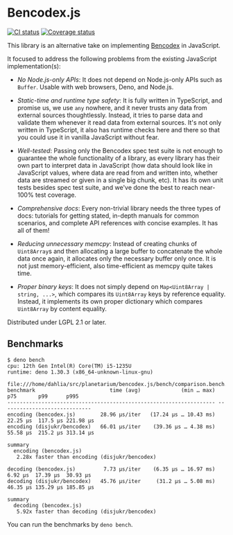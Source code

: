 <!-- deno-fmt-ignore-file -->

Bencodex.js
===========

[![CI status][]][GitHub Actions]
[![Coverage status][]][Coveralls]

This library is an alternative take on implementing [Bencodex] in JavaScript.

It focused to address the following problems from the existing JavaScript
implementation(s):

 -  *No Node.js-only APIs*:  It does not depend on Node.js-only APIs such as
    `Buffer`.  Usable with web browsers, Deno, and Node.js.

 -  *Static-time and runtime type safety*:  It is fully written in TypeScript,
    and promise us, we use `any` nowhere, and it never trusts any data from
    external sources thoughtlessly.  Instead, it tries to parse data and
    validate them whenever it read data from external sources.  It's not only
    written in TypeScript, it also has runtime checks here and there so that
    you could use it in vanilla JavaScript without fear.

 -  *Well-tested*:  Passing only the Bencodex spec test suite is not enough to
    guarantee the whole functionality of a library, as every library has their
    own part to interpret data in JavaScript (how data should look like in
    JavaScript values, where data are read from and written into, whether data
    are streamed or given in a single big chunk, etc).  It has its own unit
    tests besides spec test suite, and we've done the best to reach near-100%
    test coverage.

 -  *Comprehensive docs*:  Every non-trivial library needs the three types of
    docs: tutorials for getting stated, in-depth manuals for common scenarios,
    and complete API references with concise examples.  It has all of them!

 -  *Reducing unnecessary memcpy*:  Instead of creating chunks of `Uint8Array`s
    and then allocating a large buffer to concatenate the whole data once again,
    it allocates only the necessary buffer only once.  It is not just
    memory-efficient, also time-efficient as memcpy quite takes time.

 -  *Proper binary keys*:  It does not simply depend on
    `Map<Uint8Array | string, ...>`, which compares its `Uint8Array` keys by
    reference equality.  Instead, it implements its own proper dictionary which
    compares `Uint8Array` by content equality.

Distributed under LGPL 2.1 or later.

[CI status]: https://github.com/planetarium/bencodex.js/actions/workflows/main.yaml/badge.svg?branch=main
[GitHub Actions]: https://github.com/planetarium/bencodex.js/actions/workflows/main.yaml
[Coverage status]: https://coveralls.io/repos/github/planetarium/bencodex.js/badge.svg
[Coveralls]: https://coveralls.io/github/planetarium/bencodex.js
[Bencodex]: https://bencodex.org/


Benchmarks
----------

~~~~ console
$ deno bench
cpu: 12th Gen Intel(R) Core(TM) i5-1235U
runtime: deno 1.30.3 (x86_64-unknown-linux-gnu)

file:///home/dahlia/src/planetarium/bencodex.js/bench/comparison.bench.ts
benchmark                        time (avg)             (min … max)       p75       p99      p995
------------------------------------------------------------------- -----------------------------
encoding (bencodex.js)        28.96 µs/iter   (17.24 µs … 10.43 ms)  22.25 µs  117.5 µs 221.98 µs
encoding (disjukr/bencodex)   66.01 µs/iter    (39.36 µs … 4.38 ms)  55.58 µs  215.2 µs 313.14 µs

summary
  encoding (bencodex.js)
   2.28x faster than encoding (disjukr/bencodex)

decoding (bencodex.js)         7.73 µs/iter    (6.35 µs … 16.97 ms)   6.92 µs  17.39 µs  30.93 µs
decoding (disjukr/bencodex)   45.76 µs/iter     (31.2 µs … 5.08 ms)  46.35 µs 135.29 µs 185.85 µs

summary
  decoding (bencodex.js)
   5.92x faster than decoding (disjukr/bencodex)
~~~~

You can run the benchmarks by `deno bench`.

